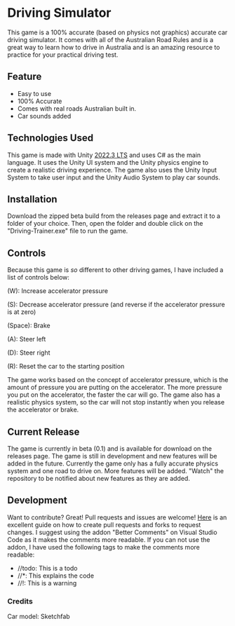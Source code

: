 # Driving Simulator

This game is a 100% accurate (based on physics not graphics) accurate car driving simulator. It comes with all of the Australian Road Rules and is a great way to learn how to drive in Australia and is an amazing resource to practice for your practical driving test.

## Feature
- Easy to use
- 100% Accurate
- Comes with real roads Australian built in.
- Car sounds added

## Technologies Used
This game is made with Unity [2022.3 LTS] and uses C# as the main language. It uses the Unity UI system and the Unity physics engine to create a realistic driving experience. The game also uses the Unity Input System to take user input and the Unity Audio System to play car sounds.

## Installation
Download the zipped beta build from the releases page and extract it to a folder of your choice. Then, open the folder and double click on the "Driving-Trainer.exe" file to run the game.

## Controls
Because this game is *so* different to other driving games, I have included a list of controls below:

(W): Increase accelerator pressure

(S): Decrease accelerator pressure (and reverse if the accelerator pressure is at zero)

(Space): Brake

(A): Steer left

(D): Steer right

(R): Reset the car to the starting position

The game works based on the concept of accelerator pressure, which is the amount of pressure you are putting on the accelerator. The more pressure you put on the accelerator, the faster the car will go. The game also has a realistic physics system, so the car will not stop instantly when you release the accelerator or brake.

## Current Release
The game is currently in beta (0.1) and is available for download on the releases page. The game is still in development and new features will be added in the future. Currently the game only has a fully accurate physics system and one road to drive on. More features will be added. "Watch" the repository to be notified about new features as they are added.

## Development
Want to contribute? Great! Pull requests and issues are welcome! [Here] is an excellent guide on how to create pull requests and forks to request changes. I suggest using the addon "Better Comments" on Visual Studio Code as it makes the comments more readable. If you can not use the addon, I have used the following tags to make the comments more readable:

- //todo: This is a todo
- //*: This explains the code
- //!: This is a warning

[//]: # (These are reference links used in the body of this note and get stripped out when the markdown processor does its job.)

   [Here]: <https://www.dataschool.io/how-to-contribute-on-github/>
   [2022.3 LTS]: <https://docs.unity.cn/Manual/UnityManual.html>


### Credits
Car model: Sketchfab
